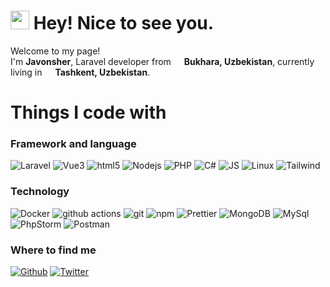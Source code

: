 <h1><img src="https://emojis.slackmojis.com/emojis/images/1643516200/22263/batman_yes.gif?1643516200" width="30"/> Hey! Nice to see you.</h1>


<p>Welcome to my page! </br> I'm <strong>Javonsher</strong>, Laravel developer from <img src="https://cdn-icons-png.flaticon.com/512/197/197416.png" width="13"/> <b>Bukhara, Uzbekistan</b>, currently living in <img src="https://cdn-icons-png.flaticon.com/512/197/197416.png" width="13"/> <b>Tashkent, Uzbekistan</b>. </p>
<h1>Things I code with</h1>
<h3>Framework and language</h3>
<p>
  <img alt="Laravel" src="https://img.shields.io/badge/-Laravel-ff2d20?style=flat&logo=Laravel&logoColor=white" /> 
  <img alt="Vue3" src="https://img.shields.io/badge/-Vue.js-4fc08d?style=flat&logo=vue.js&logoColor=white" />
  <img alt="html5" src="https://img.shields.io/badge/-HTML5-E34F26?style=flat&logo=html5&logoColor=white" />
  <img alt="Nodejs" src="https://img.shields.io/badge/-Nodejs-43853d?style=flat&logo=Node.js&logoColor=white" />
  <img alt="PHP" src="https://img.shields.io/badge/-PHP-777bb4?style=flat&logo=php&logoColor=white" />
  <img alt="C#" src="https://img.shields.io/badge/-C%20Sharp-239120?style=flat&logo=C%20Sharp&logoColor=white" />
  <img alt="JS" src="https://img.shields.io/badge/-JavaScript-f7df1e?style=flat&logo=JavaScript&logoColor=white" />
  <img alt="Linux" src="https://img.shields.io/badge/-Linux-fcc624?style=flat&logo=Linux&logoColor=white" />
  <img alt="Tailwind" src="https://img.shields.io/badge/-Linux-fcc624?style=flat&logo=tailwindcss&logoColor=white" />
</p>
<h3>Technology</h3>
<p>
  <img alt="Docker" src="https://img.shields.io/badge/-Docker-46a2f1?style=flat&logo=docker&logoColor=white" />
  <img alt="github actions" src="https://img.shields.io/badge/-Github_Actions-2088FF?style=flat&logo=github-actions&logoColor=white" />
  <img alt="git" src="https://img.shields.io/badge/-Git-F05032?style=flat&logo=git&logoColor=white" />
  <img alt="npm" src="https://img.shields.io/badge/-NPM-CB3837?style=flat&logo=npm&logoColor=white" />
  <img alt="Prettier" src="https://img.shields.io/badge/-Prettier-F7B93E?style=flat&logo=prettier&logoColor=white" />
  <img alt="MongoDB" src="https://img.shields.io/badge/-MongoDB-13aa52?style=flat&logo=mongodb&logoColor=white" />
  <img alt="MySql" src="https://img.shields.io/badge/-MySQL-4479a1?style=flat&logo=mysql&logoColor=white" />
  <img alt="PhpStorm" src="https://img.shields.io/badge/-PhpStorm-000000?style=flat&logo=PhpStorm&logoColor=white" />
  <img alt="Postman" src="https://img.shields.io/badge/-Postman-ff6c37?style=flat&logo=Postman&logoColor=white" />
</p>
<h3>Where to find me</h3>
<p>
<a href="https://github.com/MIXA8" target="_blank"><img alt="Github" src="https://img.shields.io/badge/-GitHub-181717?style=for-the-badge&logo=GitHub&logoColor=white" /></a>
<a href="https://t.me/Java_011" target="_blank"><img alt="Twitter" src="https://img.shields.io/badge/-Telegram-26a5e4?style=for-the-badge&logo=Telegram&logoColor=white" /></a> 
</p>
